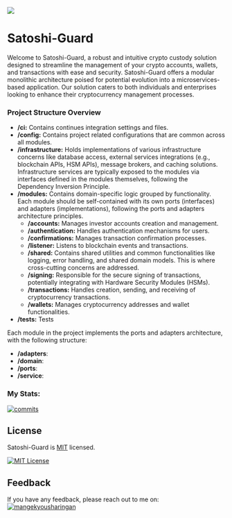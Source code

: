 ![](https://dev-to-uploads.s3.amazonaws.com/uploads/articles/th5xamgrr6se0x5ro4g6.png)

# Satoshi-Guard

Welcome to Satoshi-Guard, a robust and intuitive crypto custody solution designed to streamline the management of your crypto accounts, wallets, and transactions with ease and security. Satoshi-Guard offers a modular monolithic architecture poised for potential evolution into a microservices-based application.
Our solution caters to both individuals and enterprises looking to enhance their cryptocurrency management processes.

### Project Structure Overview


- **/ci:** Contains continues integration settings and files.
- **/config:** Contains project related configurations that are common across all modules.
- **/infrastructure:** Holds implementations of various infrastructure concerns like database access, external services integrations (e.g., blockchain APIs, HSM APIs), message brokers, and caching solutions. Infrastructure services are typically exposed to the modules via interfaces defined in the modules themselves, following the Dependency Inversion Principle.
- **/modules:** Contains domain-specific logic grouped by functionality. Each module should be self-contained with its own ports (interfaces) and adapters (implementations), following the ports and adapters architecture principles.
  - **/accounts:** Manages investor accounts creation and management.
  - **/authentication:** Handles authentication mechanisms for users.
  - **/confirmations:** Manages transaction confirmation processes.
  - **/listener:** Listens to blockchain events and transactions.
  - **/shared:** Contains shared utilities and common functionalities like logging, error handling, and shared domain models. This is where cross-cutting concerns are addressed.
  - **/signing:** Responsible for the secure signing of transactions, potentially integrating with Hardware Security Modules (HSMs).
  - **/transactions:** Handles creation, sending, and receiving of cryptocurrency transactions.
  - **/wallets:** Manages cryptocurrency addresses and wallet functionalities.
- **/tests:** Tests


Each module in the project implements the ports and adapters architecture, with the following structure:
- **/adapters**:
- **/domain**:
- **/ports**:
- **/service**:



### My Stats:

[![commits](https://badgen.net/github/commits/mangekyousharingan/satoshi-guard/master)](https://github.com/mangekyousharingan/satoshi-guard/commits/master?icon=github&color=green)

## License

Satoshi-Guard is [MIT](https://choosealicense.com/licenses/mit/) licensed.

[![MIT License](https://img.shields.io/badge/License-MIT-green.svg)](https://choosealicense.com/licenses/mit/)

## Feedback

If you have any feedback, please reach out to me on: [![mangekyousharingan](https://img.shields.io/badge/GitHub-100000?style=for-the-badge&logo=github&logoColor=white)](https://github.com/mangekyousharingan)
